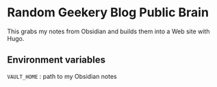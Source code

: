 # Random Geekery Blog Public Brain

This grabs my notes from Obsidian and builds them into a Web site with Hugo.

## Environment variables

`VAULT_HOME`
: path to my Obsidian notes